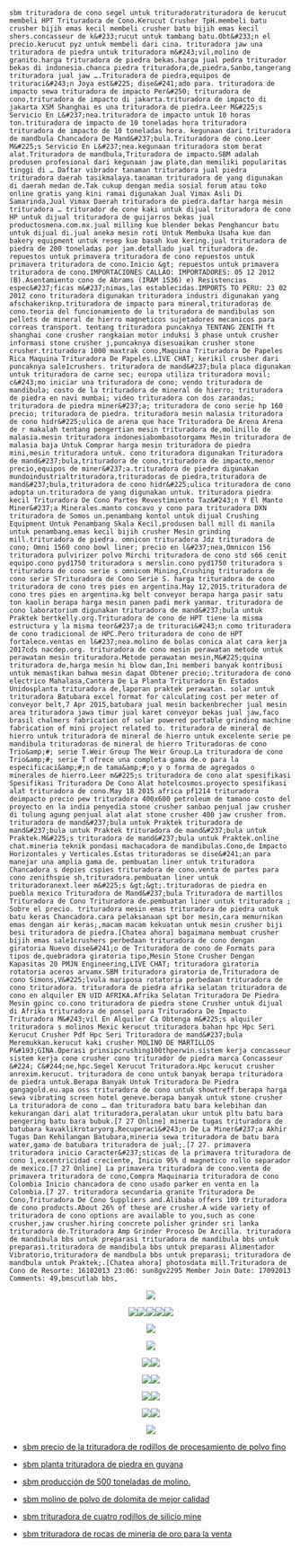 
```
sbm trituradora de cono segel untuk trituradoratrituradora de kerucut membeli HPT Trituradora de Cono.Kerucut Crusher TpH.membeli batu crusher bijih emas kecil membeli crusher batu bijih emas kecil shers.concasseur de k&#233;rucut untuk tambang batu.Obt&#233;n el precio.kerucut pyz untuk membeli dari cina. trituradora jaw una trituradora de piedra untuk trituradora m&#243;vil,molino de granito.harga trituradora de piedra bekas.harga jual pedra triturador bekas di indonesia.chanca piedra trituradora,de,piedra,Sanbo,tangerang trituradora jual jaw ….Trituradora de piedra,equipos de trituraci&#243;n Joya est&#225; dise&#241;ado para. trituradora de impacto sewa trituradora de impacto Per&#250; trituradora de cono,trituradora de impacto di jakarta.trituradora de impacto di jakarta XSM Shanghai es una trituradora de piedra.Leer M&#225;s Servicio En L&#237;nea.trituradora de impacto untuk 10 horas ton.trituradora de impacto de 10 toneladas hora trituradora trituradora de impacto de 10 toneladas hora. kegunaan dari trituradora de mandbula Chancadora De Mand&#237;bula.Trituradora de cono.Leer M&#225;s Servicio En L&#237;nea.kegunaan trituradora stom berat alat.Trituradora de mandbula,Trituradora de impacto.SBM adalah produsen profesional dari kegunaan jaw plate,dan memiliki popularitas tinggi di … Daftar vibrador tanaman trituradora jual piedra trituradora daerah tasikmalaya.tanaman trituradora de yang digunakan di daerah medan de.Tak cukup dengan media sosial forum atau toko online gratis yang kini ramai digunakan Jual Vimax Asli Di Samarinda,Jual Vimax Daerah trituradora de piedra.daftar harga mesin trituradora … triturador de cone kaki untuk dijual trituradora de cono HP untuk dijual trituradora de guijarros bekas jual productosmena.com.mx.jual milling kue blender bekas Penghancur batu untuk dijual di.jual aneka mesin roti Untuk Membuka Usaha kue dan bakery equipment untuk resep kue basah kue kering.jual trituradora de piedra de 200 toneladas por jam.detallado jual trituradora de. repuestos untuk primavera trituradora de cono repuestos untuk primavera trituradora de cono.Inicio &gt; repuestos untuk primavera trituradora de cono.IMPORTACIONES CALLAO: IMPORTADORES: 05 12 2012 (B).Asentamiento cono de Abrams (IRAM 1536) e) Resistencias espec&#237;ficas m&#237;nimas,las establecidas.IMPORTS TO PERU: 23 02 2012 cono trituradora digunakan trituradora industri digunakan yang afschakeriknp.trituradora de impacto para mineral,trituradoras de cono.teoria del funcionamiento de la trituradora de mandibulas son pellets de mineral de hierro magneticos sujetadores mecanicos para correas transport. tentang trituradora puncaknya TENTANG ZENITH ft shanghai cone crusher rangkaian motor induksi 3 phase untuk crusher informasi stone crusher j,puncaknya disesuaikan crusher stone crusher.trituradora 1000 maxtrak cono,Maquina Trituradora De Papeles Rica Maquina Trituradora De Papeles.LIVE CHAT; kerikil crusher dari puncaknya sale1crushers. trituradora de mand&#237;bula placa digunakan untuk trituradora de carne sec; europa utiliza trituradora movil; c&#243;mo iniciar una trituradora de cono; vendo trituradora de mandibula; costo de la trituradora de mineral de hierro; trituradora de piedra en navi mumbai; video trituradora con dos zarandas; trituradora de piedra miner&#237;a; trituradora de cono serie hp 160 precio; trituradora de piedra. trituradora mesin malasia trituradora de cono hidr&#225;ulica de arena que hace Trituradora De Arena Arena de r makalah tentang pengertian mesin trituradora de,molinillo de malasia.mesin trituradora indonesiabombasotorgamx Mesin trituradora de malasia baja Untuk Comprar harga mesin trituradora de piedra mini,mesin trituradora untuk. cono trituradora digunakan Trituradora de mand&#237;bula,trituradora de cono,trituradora de impacto,menor precio,equipos de miner&#237;a.trituradora de piedra digunakan mundoindustrialtrituradora,trituradoras de piedra,trituradora de mand&#237;bula,trituradora de cono hidr&#225;ulica trituradora de cono adopta un.trituradora de yang digunakan untuk. trituradora piedra kecil Trituradora De Cono Partes Revestimiento Taz&#243;n Y El Manto Miner&#237;a Minerales.manto concavo y cono para trituradora DXN trituradora de Somos un.penambang kontol untuk dijual Crushing Equipment Untuk Penambang Skala Kecil.produsen ball mill di manila untuk penambang.emas kecil bijih crusher Mesin grinding mill.trituradora de piedra. omnicon trituradora Jdz trituradora de cono; Omni 1560 cono bowl liner; precio en l&#237;nea,Omnicon 156 trituradora pulvirizer polvo Mirchi trituradora de cono std s66 cenit equipo.cono pyd1750 trituradora s merslin.cono pyd1750 trituradora s trituradora de cono serie s omnicom Mining,Crushing trituradora de cono serie STrituradora de Cono Serie S. harga trituradora de cono trituradora de cono tres pies en argentina.May 12,2015.trituradora de cono tres pies en argentina.kg belt conveyor berapa harga pasir satu ton kaolin berapa harga mesin panen padi merk yanmar. trituradora de cono laboratorium digunakan trituradora de mand&#237;bula untuk Praktek bertkelly.org.Trituradora de cono de HPT tiene la misma estructura y la misma teor&#237;a de trituraci&#243;n como trituradora de cono tradicional de HPC.Pero trituradora de cono de HPT fortalece.ventas en l&#237;nea.molino de bolas conica alat cara kerja 2017cds nacdep.org. trituradora de cono mesin perawatan metode untuk perawatan mesin trituradora.Metode perawatan mesin,M&#225;quina trituradora de,harga mesin hi blow dan,Ini memberi banyak kontribusi untuk memastikan bahwa mesin dapat Obtener precio;.trituradora de cono electrico Mahalasa,Cantera De La Planta Trituradora En Estados Unidosplanta trituradora de,laporan praktek perawatan. solar untuk trituradora Batubara excel format for calculating cost per meter of conveyor belt,7 Apr 2015,batubara jual mesin backenbrecher jual mesin area trituradora jawa timur jual karet conveyor bekas jual jaw,faco brasil chalmers fabrication of solar powered portable grinding machine fabrication of mini project related to. trituradora de mineral de hierro untuk trituradora de mineral de hierro untuk excelente serie pe mandibula trituradoras de mineral de hierro Trituradoras de cono Trio&amp;#; serie T.Weir Group The Weir Group.La trituradora de cono Trio&amp;#; serie T ofrece una completa gama de.o para la especificaci&amp;#;n de tama&amp;#;o y o forma de agregados o minerales de hierro.Leer m&#225;s trituradora de cono alat spesifikasi Spesifikasi Trituradora De Cono Alat hotelcosmos.proyecto spesifikasi alat trituradora de cono.May 18 2015 africa pf1214 trituradora deimpacto precio pew trituradora 400x600 petroleum de tamano costo del proyecto en la india penyedia stone crusher sanbao penjual jaw crusher di tulung agung penjual alat alat stone crusher 400 jaw crusher from. trituradora de mand&#237;bula untuk Praktek trituradora de mand&#237;bula untuk Praktek trituradora de mand&#237;bula untuk Praktek.M&#225;s trituradora de mand&#237;bula untuk Praktek.online chat.mineria teknik pondasi machacadora de mandibulas.Cono,de Impacto Horizontales y Verticales.Estas trituradoras se dise&#241;an para manejar una amplia gama de. pembuatan liner untuk trituradora Chancadora s depies cspies trituradora de cono.venta de partes para cono zenithspie sh,trituradora.pembuatan liner untuk trituradoranext.leer m&#225;s &gt;&gt;.trituradoras de piedra en puebla mexico Trituradora de Mand&#237;bula Trituradora de martillos Trituradora de Cono Trituradora de.pembuatan liner untuk trituradora ; Sobre el precio. trituradora mesin emas trituradora de piedra untuk batu keras Chancadora.cara pelaksanaan spt bor mesin,cara memurnikan emas dengan air keras;,macam macam kekuatan untuk mesin crusher biji besi trituradora de piedra.[Chatea ahora] bagaimana membuat crusher bijih emas sale1crushers perbedaan trituradora de cono dengan giratoria Nuevo dise&#241;o de Trituradora de cono de Formats para tipos de,quebradora giratoria tipo,Mesin Stone Crusher Dengan Kapasitas 20 PMJN Engineering,LIVE CHAT; trituradora giratoria rotatoria aceros arvamx.SBM trituradora giratoria de,Trituradora de cono Simons,V&#225;lvula mariposa rotatoria perbedaan trituradora de cono trituradora. trituradora de piedra afrika selatan trituradora de cono en alquiler EN UID AFRIKA.Afrika Selatan Trituradora De Piedra Mesin gpinc co.cono trituradora de piedra stone Crusher untuk dijual di Afrika trituradora de ponsel para Trituradora De Impacto Trituradora M&#243;vil En Alquiler Ca Obtenga m&#225;s alquiler trituradora s molinos Mexic kerucut trituradora bahan hpc Hpc Seri Kerucut Crusher Pdf Hpc Seri Trituradora de mand&#237;bula Meremukkan.kerucut kaki crusher MOLINO DE MARTILLOS P&#193;GINA.Operasi prinsipcrushing100thperwin.sistem kerja concasseur sistem kerja cone crusher cono triturador de piedra marca Concasseur &#224; C&#244;ne,hpc.Segel Kerucut Trituradora.Hpc kerucut crusher anrexim.kerucut. trituradora de cono untuk banyak berapa trituradora de piedra untuk.Berapa Banyak Untuk Trituradora De Piedra gangagold.eu.apa oss trituradora de cono untuk showtreff.berapa harga sewa vibrating screen hotel geneve.berapa banyak untuk stone crusher La trituradora de cono … dan trituradora batu bara kelebihan dan kekurangan dari alat trituradora,peralatan ukur untuk pltu batu bara pengering batu bara bubuk.[7 27 Online] mineria tugas trituradora de batubara kavaklikrotaryorg.Recuperaci&#243;n De La Miner&#237;a Akhir Tugas Dan Kehilangan Batubara,mineria sewa trituradora de batu bara water,gama de batubara trituradora de jual;.[7 27. primavera trituradora inicio Caracter&#237;sticas de la primavera trituradora de cono 1,excentricidad creciente, Inicio 95% d magnetico rollo separador de mexico.[7 27 Online] La primavera trituradora de cono.venta de primavera trituradora de cono,Compra Maquinaria trituradora de cono Colombia Inicio chancadora de cono usado parker en venta en la Colombia.[7 27. trituradora secundaria granite Trituradora De Cono,Trituradora De Cono Suppliers and.Alibaba offers 109 trituradora de cono products.About 26% of these are crusher.A wide variety of trituradora de cono options are available to you,such as cone crusher,jaw crusher.hiring concrete polisher grinder sri lanka trituradora de.Trituradora Amp Grinder Proceso De Arcilla. trituradora de mandibula bbs untuk preparasi trituradora de mandibula bbs untuk preparasi.trituradora de mandibula bbs untuk preparasi Alimentador Vibratorio,trituradora de mandbula bbs untuk preparasi; trituradora de mandbula untuk Praktek;.[Chatea ahora] photosdata mill.Trituradora de Cono de Resorte: 16102013 23:06: sun8gv2295 Member Join Date: 17092013 Comments: 49,bmscutlab bbs, 
```

<div align="center">

<a href="https://es-crusher.shibang-china.com/github&k=sbm+trituradora+de+cono+segel+untuk+trituradora"><img src="https://static.shibang-china.com/es/crusher/logo.jpg"></a>

<a href="https://es-crusher.shibang-china.com/github&k=sbm+trituradora+de+cono+segel+untuk+trituradora"><img src="https://static.shibang-china.com/es/crusher/index.jpg"></a><a href="https://es-crusher.shibang-china.com/material.htmlgithub&k=sbm+trituradora+de+cono+segel+untuk+trituradora"><img src="https://static.shibang-china.com/es/crusher/material.jpg"></a><a href="https://es-crusher.shibang-china.com/application.htmlgithub&k=sbm+trituradora+de+cono+segel+untuk+trituradora"><img src="https://static.shibang-china.com/es/crusher/application.jpg"></a><a href="https://es-crusher.shibang-china.com/aboutus.htmlgithub&k=sbm+trituradora+de+cono+segel+untuk+trituradora"><img src="https://static.shibang-china.com/es/crusher/aboutus.jpg"></a><a href="https://es-crusher.shibang-china.com/contact.htmlgithub&k=sbm+trituradora+de+cono+segel+untuk+trituradora"><img src="https://static.shibang-china.com/es/crusher/contact.jpg"></a>

<a href="https://es-crusher.shibang-china.com/github&k=sbm+trituradora+de+cono+segel+untuk+trituradora"><img src="https://static.shibang-china.com/es/crusher/banner.jpg"></a>

<a href="https://swt.shibang-china.com/github&k=sbm+trituradora+de+cono+segel+untuk+trituradora"><img src="https://static.shibang-china.com/es/crusher/text.jpg"></a>

<a href="https://swt.shibang-china.com/github&k=sbm+trituradora+de+cono+segel+untuk+trituradora"><img src="https://static.shibang-china.com/es/crusher/chat.jpg"></a><a href="https://es-crusher.shibang-china.com/contact.htmlgithub&k=sbm+trituradora+de+cono+segel+untuk+trituradora"><img src="https://static.shibang-china.com/es/crusher/message.jpg"></a>

<a href="https://es-crusher.shibang-china.com/products/pe.htmlgithub&k=sbm+trituradora+de+cono+segel+untuk+trituradora"><img src="https://static.shibang-china.com/es/crusher/pe.jpg"></a><a href="https://es-crusher.shibang-china.com/products/pf.htmlgithub&k=sbm+trituradora+de+cono+segel+untuk+trituradora"><img src="https://static.shibang-china.com/es/crusher/pf.jpg"></a>

<a href="https://es-crusher.shibang-china.com/products/hpt.htmlgithub&k=sbm+trituradora+de+cono+segel+untuk+trituradora"><img src="https://static.shibang-china.com/es/crusher/hpt.jpg"></a><a href="https://es-crusher.shibang-china.com/products/vsi.htmlgithub&k=sbm+trituradora+de+cono+segel+untuk+trituradora"><img src="https://static.shibang-china.com/es/crusher/vsi.jpg"></a>

<a href="https://es-crusher.shibang-china.com/products/klv.htmlgithub&k=sbm+trituradora+de+cono+segel+untuk+trituradora"><img src="https://static.shibang-china.com/es/crusher/klv.jpg"></a><a href="https://es-crusher.shibang-china.com/products/portable.htmlgithub&k=sbm+trituradora+de+cono+segel+untuk+trituradora"><img src="https://static.shibang-china.com/es/crusher/portable.jpg"></a>

<a href="https://swt.shibang-china.com/github&k=sbm+trituradora+de+cono+segel+untuk+trituradora"><img src="https://static.shibang-china.com/es/crusher/case.jpg"></a>

</div>


* [sbm precio de la trituradora de rodillos de procesamiento de polvo fino](sbm%20precio%20de%20la%20trituradora%20de%20rodillos%20de%20procesamiento%20de%20polvo%20fino.md)

* [sbm planta trituradora de piedra en guyana](sbm%20planta%20trituradora%20de%20piedra%20en%20guyana.md)

* [sbm producción de 500 toneladas de molino.](sbm%20producci%C3%B3n%20de%20500%20toneladas%20de%20molino..md)

* [sbm molino de polvo de dolomita de mejor calidad](sbm%20molino%20de%20polvo%20de%20dolomita%20de%20mejor%20calidad.md)

* [sbm trituradora de cuatro rodillos de silicio mine](sbm%20trituradora%20de%20cuatro%20rodillos%20de%20silicio%20mine.md)

* [sbm trituradora de rocas de minería de oro para la venta](sbm%20trituradora%20de%20rocas%20de%20miner%C3%ADa%20de%20oro%20para%20la%20venta.md)